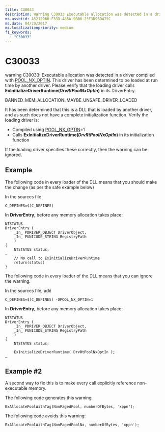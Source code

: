 ```yaml
---
title: C30033
description: Warning C30033 Executable allocation was detected in a driver compiled with POOL_NX_OPTIN.
ms.assetid: A5212960-F33D-485A-9B80-23F3D95D475C
ms.date: 04/20/2017
ms.localizationpriority: medium 
f1_keywords: 
  - "C30033"
---
```


# C30033


warning C30033: Executable allocation was detected in a driver compiled with [POOL\_NX\_OPTIN](https://docs.microsoft.com/windows-hardware/drivers/kernel/single-binary-opt-in-pool-nx-optin). This driver has been determined to be loaded at run time by another driver. Please verify that the loading driver calls **ExInitializeDriverRuntime(*DrvRtPoolNxOptIn*)** in its DriverEntry.

BANNED\_MEM\_ALLOCATION\_MAYBE\_UNSAFE\_DRIVER\_LOADED

It has been determined that this is a DLL that is loaded by another driver, and as such does not have a complete initialization function. Verify the loading driver is:

-   Compiled using [POOL\_NX\_OPTIN](https://docs.microsoft.com/windows-hardware/drivers/kernel/single-binary-opt-in-pool-nx-optin)=1
-   Calls **ExInitializeDriverRuntime(*DrvRtPoolNxOptIn*)** in its initialization function

If the loading driver specifies these correctly, then the warning can be ignored.

## <span id="Example"></span><span id="example"></span><span id="EXAMPLE"></span>Example


The following code in every loader of the DLL means that you should make the change (as per the safe example below)

In the sources file

```
C_DEFINES=$(C_DEFINES)
```

In **DriverEntry**, before any memory allocation takes place:

```
NTSTATUS
DriverEntry (
    _In_ PDRIVER_OBJECT DriverObject,
    _In_ PUNICODE_STRING RegistryPath
    )
{
    NTSTATUS status;
…
    // No call to ExInitializeDriverRuntime
    return(status)
}
```

The following code in every loader of the DLL means that you can ignore the warning.

In the sources file, add

```
C_DEFINES=$(C_DEFINES) -DPOOL_NX_OPTIN=1
```

In **DriverEntry**, before any memory allocation takes place:

```
NTSTATUS
DriverEntry (
    _In_ PDRIVER_OBJECT DriverObject,
    _In_ PUNICODE_STRING RegistryPath
    )
{
    NTSTATUS status;

    ExInitializeDriverRuntime( DrvRtPoolNxOptIn );
…
```

## <span id="Example2"></span><span id="example2"></span><span id="EXAMPLE2"></span>Example #2


A second way to fix this is to make every call explicitly reference non-executable memory.

The following code generates this warning.

```
ExAllocatePoolWithTag(NonPagedPool, numberOfBytes, 'xppn');
```

The following code avoids this warning:

```
ExAllocatePoolWithTag(NonPagedPoolNx, numberOfBytes, 'xppn');
```

 

 






